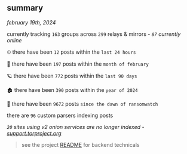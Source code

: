 
## summary
_february 19th, 2024_

currently tracking `163` groups across `299` relays & mirrors - _`87` currently online_

⏲ there have been `12` posts within the `last 24 hours`

🦈 there have been `197` posts within the `month of february`

🪐 there have been `772` posts within the `last 90 days`

🏚 there have been `390` posts within the `year of 2024`

🦕 there have been `9672` posts `since the dawn of ransomwatch`

there are `96` custom parsers indexing posts

_`20` sites using v2 onion services are no longer indexed - [support.torproject.org](https://support.torproject.org/onionservices/v2-deprecation/)_

> see the project [README](https://github.com/joshhighet/ransomwatch#ransomwatch--) for backend technicals
